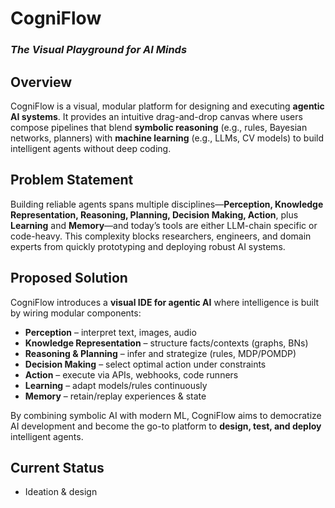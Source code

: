 
# CogniFlow
### *The Visual Playground for AI Minds*



## Overview
CogniFlow is a visual, modular platform for designing and executing **agentic AI systems**. It provides an intuitive drag-and-drop canvas where users compose pipelines that blend **symbolic reasoning** (e.g., rules, Bayesian networks, planners) with **machine learning** (e.g., LLMs, CV models) to build intelligent agents without deep coding.

## Problem Statement
Building reliable agents spans multiple disciplines—**Perception, Knowledge Representation, Reasoning, Planning, Decision Making, Action**, plus **Learning** and **Memory**—and today’s tools are either LLM-chain specific or code-heavy. This complexity blocks researchers, engineers, and domain experts from quickly prototyping and deploying robust AI systems.

## Proposed Solution
CogniFlow introduces a **visual IDE for agentic AI** where intelligence is built by wiring modular components:
- **Perception** – interpret text, images, audio  
- **Knowledge Representation** – structure facts/contexts (graphs, BNs)  
- **Reasoning & Planning** – infer and strategize (rules, MDP/POMDP)  
- **Decision Making** – select optimal action under constraints  
- **Action** – execute via APIs, webhooks, code runners  
- **Learning** – adapt models/rules continuously  
- **Memory** – retain/replay experiences & state

By combining symbolic AI with modern ML, CogniFlow aims to democratize AI development and become the go-to platform to **design, test, and deploy** intelligent agents.

## Current Status
- Ideation & design  

